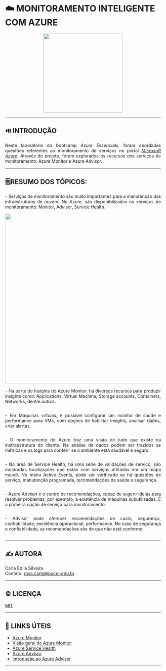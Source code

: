 # ☁️ MONITORAMENTO INTELIGENTE COM AZURE
 
<p align="center">
  <img src="https://i.postimg.cc/Gmxtwttm/azure-fundamentals.png" width="256">
</p>

---  
## ⏯️ INTRODUÇÃO  

<p align='justify'>Neste laboratório do bootcamp <i>Azure Essencials</i>, foram abordadas questões referentes ao monitoramento de serviços no portal <a href='https://portal.azure.com/'><i>Microsoft Azure</i></a>. Através do projeto, foram explorados os recursos dos serviços de monitoramento: 
 Azure Monitor e Azure Advisor. </p>     

--- 
## 🗒️RESUMO DOS TÓPICOS:  

<p align='justify'>- Serviços de monitoramento são muito importantes para a manutenção das infraestruturas de nuvem. No Azure, são disponibilizados os serviços de monitoramento: Monitor, Advisor, Service Health.</p>    

<p align="center">
  <img src='' width=550> 
</p>  

<p align='justify'>- Na parte de Insights do Azure Monitor, há diversos recursos para produzir insights como: Applications, Virtual Machine, Storage accounts, Containers, Networks, dentre outros.</p>   

<p align="center">  
  <img src=' ' width=550>
</p>  

<p align='justify'>- Em Máquinas virtuais, é possível configurar um monitor de saúde e performance para VMs, com opções de habilitar Insights, analisar dados, criar alertas. </p>      

<p align="center">  
  <img src=' ' width=550>
</p>  

<p align='justify'>- O monitoramento do Azure traz uma visão de tudo que existe na insfraestrutura do cliente. Na análise de dados podem ser trazidos as métricas e os logs para conferir se o ambiente está saudável e seguro.</p>  

<p align="center">
  <img src=' ' width=550>
</p>  

<p align='justify'>- Na área de Service Health, há uma série de validações de serviço, são mostradas localizações que estão com serviços afetados em um mapa mundi. No menu Active Events, pode ser verificado se há questões de serviço, manutenção programada, recomendações de saúde e segurança. </p>    

<p align="center">
  <img src=' ' width=550>
</p>  

<p align='justify'>- Azure Advisor é o centro de recomendações, capaz de sugerir ideias para resolver problemas, por exemplo, a existência de máquinas subutilizadas. É a primeira opção de serviço para monitoramento.</p>  

<p align="center">
 <img src=' ' width=550>
</p>    

<p align='justify'>- Advisor pode oferecer recomendações de custo, segurança, confiabilidade, excelência operacional, performance. No caso de segurança e confiabilidade, as recomendações são do que não está conforme. </p>  

<p align="center">
 <img src=' ' width=550>  
</p> 

---    
## ✍️ AUTORA    

Carla Edila Silveira  
Contato: rosa.carla@pucpr.edu.br  

---  
## ©️ LICENÇA

[MIT](https://choosealicense.com/licenses/mit/)  

---  
## 🔗 LINKS ÚTEIS  

- [Azure Monitor](https://azure.microsoft.com/pt-br/products/monitor)
- [Visão geral do Azure Monitor](https://learn.microsoft.com/pt-br/azure/azure-monitor/overview)
- [Azure Service Health](https://azure.microsoft.com/pt-pt/get-started/azure-portal/service-health)
- [Azure Advisor](https://azure.microsoft.com/en-us/products/advisor?msockid=0918e6742c7f677b085cf2a02d0666cb)
- [Introdução ao Azure Advisor](https://learn.microsoft.com/pt-br/azure/advisor/advisor-overview)
  
---
